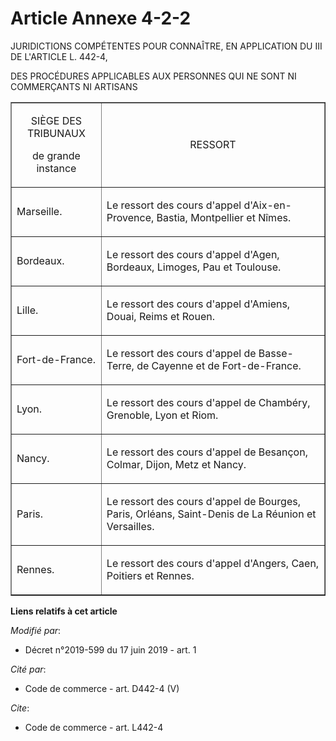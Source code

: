 # Article Annexe 4-2-2

JURIDICTIONS COMPÉTENTES POUR CONNAÎTRE, EN APPLICATION DU III DE L'ARTICLE L. 442-4, 

DES PROCÉDURES APPLICABLES AUX PERSONNES QUI NE SONT NI COMMERÇANTS NI ARTISANS 

<table border="1" align="center">
  <tbody>
    <tr>
      <td align="center">

SIÈGE DES TRIBUNAUX 

de grande instance 

</td>
      <td align="center">RESSORT </td>
    </tr>
    <tr>
      <td align="left">

Marseille. </td>
      <td align="left">

Le ressort des cours d'appel d'Aix-en-Provence, Bastia, Montpellier et Nîmes. </td>
    </tr>
    <tr>
      <td align="left">

Bordeaux. </td>
      <td align="left">

Le ressort des cours d'appel d'Agen, Bordeaux, Limoges, Pau et Toulouse. </td>
    </tr>
    <tr>
      <td align="left">

Lille. </td>
      <td align="left">

Le ressort des cours d'appel d'Amiens, Douai, Reims et Rouen. </td>
    </tr>
    <tr>
      <td align="left">

Fort-de-France. </td>
      <td align="left">

Le ressort des cours d'appel de Basse-Terre, de Cayenne et de Fort-de-France. </td>
    </tr>
    <tr>
      <td align="left">

Lyon. </td>
      <td align="left">

Le ressort des cours d'appel de Chambéry, Grenoble, Lyon et Riom. </td>
    </tr>
    <tr>
      <td align="left">

Nancy. </td>
      <td align="left">

Le ressort des cours d'appel de Besançon, Colmar, Dijon, Metz et Nancy. </td>
    </tr>
    <tr>
      <td align="left">

Paris. </td>
      <td align="left">

Le ressort des cours d'appel de Bourges, Paris, Orléans, Saint-Denis de La Réunion et Versailles. </td>
    </tr>
    <tr>
      <td align="left">

Rennes. </td>
      <td align="left">

Le ressort des cours d'appel d'Angers, Caen, Poitiers et Rennes.</td>
    </tr>
  </tbody>
</table>

**Liens relatifs à cet article**

_Modifié par_:

  - Décret n°2019-599 du 17 juin 2019 - art. 1

_Cité par_:

  - Code de commerce - art. D442-4 (V)

_Cite_:

  - Code de commerce - art. L442-4
